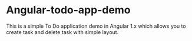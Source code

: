 # Angular-todo-app-demo
This is a simple To Do application demo in Angular 1.x which allows you to create task and delete task with simple layout.
